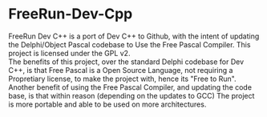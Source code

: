 # FreeRun-Dev-Cpp
FreeRun Dev C++ is a port of Dev C++ to Github, with the intent of updating the Delphi/Object Pascal codebase to Use the Free Pascal Compiler. This project is licensed under the GPL v2.  
The benefits of this project, over the standard Delphi codebase for Dev C++, is that Free Pascal is a Open Source Language, not requiring a Propretiary license, to make the project with, hence its "Free to Run". 
Another benefit of using the Free Pascal Compiler, and updating the code base, is that within reason (depending on the updates to GCC) The project is more portable and able to be used on more architectures. 
